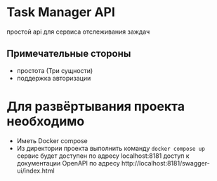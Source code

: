 # Task Manager API
простой api для сервиса отслеживания заждач

## Примечательные стороны
- простота (Три сущности)
- поддержка авторизации

# Для развёртывания проекта необходимо
- Иметь Docker compose
- Из директории проекта выполнить команду `docker compose up`
сервис будет доступен по адресу localhost:8181
доступ к документации OpenAPI по адресу http://localhost:8181/swagger-ui/index.html
